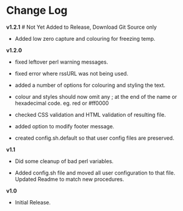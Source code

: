 # Change Log

**v1.2.1** # Not Yet Added to Release, Download Git Source only

* Added low zero capture and colouring for freezing temp.

**v1.2.0**

* fixed leftover perl warning messages.

* fixed error where rssURL was not being used.

* added a number of options for colouring and styling the text.

* colour and styles should now omit any ; at the end of the name or hexadecimal code. eg. red or #ff0000

* checked CSS validation and HTML validation of resulting file.

* added option to modify footer message.

* created config.sh.default so that user config files are preserved.

**v1.1**

* Did some cleanup of bad perl variables.

* Added config.sh file and moved all user configuration to that file. Updated Readme to match new procedures.


**v1.0**

* Initial Release.